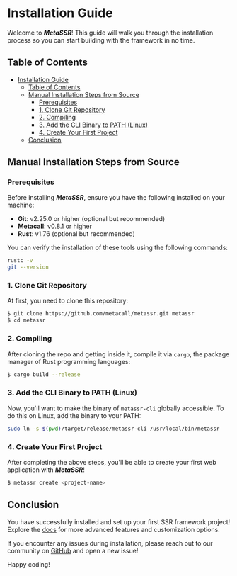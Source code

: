 
# Installation Guide

Welcome to _**MetaSSR**_! This guide will walk you through the installation process so you can start building with the framework in no time.

## Table of Contents


- [Installation Guide](#installation-guide)
  - [Table of Contents](#table-of-contents)
  - [Manual Installation Steps from Source](#manual-installation-steps-from-source)
    - [Prerequisites](#prerequisites)
    - [1. Clone Git Repository](#1-clone-git-repository)
    - [2. Compiling](#2-compiling)
    - [3. Add the CLI Binary to PATH (Linux)](#3-add-the-cli-binary-to-path-linux)
    - [4. Create Your First Project](#4-create-your-first-project)
  - [Conclusion](#conclusion)

## Manual Installation Steps from Source

### Prerequisites

Before installing _**MetaSSR**_, ensure you have the following installed on your machine:

- **Git**: v2.25.0 or higher (optional but recommended)
- **Metacall**: v0.8.1 or higher
- **Rust**: v1.76 (optional but recommended)

You can verify the installation of these tools using the following commands:

```bash
rustc -v
git --version
```

### 1. Clone Git Repository

At first, you need to clone this repository:

```bash
$ git clone https://github.com/metacall/metassr.git metassr
$ cd metassr
```

### 2. Compiling

After cloning the repo and getting inside it, compile it via `cargo`, the package manager of Rust programming languages:

```bash
$ cargo build --release
```

### 3. Add the CLI Binary to PATH (Linux)

Now, you'll want to make the binary of `metassr-cli` globally accessible. To do this on Linux, add the binary to your PATH:

```bash
sudo ln -s $(pwd)/target/release/metassr-cli /usr/local/bin/metassr
```

### 4. Create Your First Project

After completing the above steps, you'll be able to create your first web application with ***MetaSSR***!

```bash
$ metassr create <project-name>
```

## Conclusion

You have successfully installed and set up your first SSR framework project! Explore the [docs](../README.md) for more advanced features and customization options.

If you encounter any issues during installation, please reach out to our community on [GitHub](https://github.com/metacall/metassr) and open a new issue!

Happy coding!
